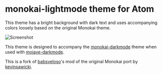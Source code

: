 # monokai-lightmode theme for Atom
This theme has a bright background with dark text and uses accompanying colors loosely based on the original Monokai theme.

![Screenshot](screenshot.png)

This theme is designed to accompany the [monokai-darkmode](https://github.com/moritzmhmk/atom-monokai-darkmode) theme when used with [mojave-darkmode](https://atom.io/packages/mojave-dark-mode).

This is a fork of [babsveloso](https://github.com/babsveloso/atom-monokai-light)'s mod of the original Monokai port by [kevinsawicki](https://github.com/kevinsawicki/monokai).
